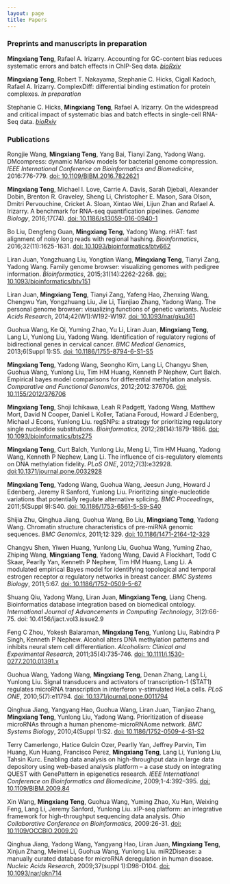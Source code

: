 ```yaml
---
layout: page
title: Papers 
---
```


### Preprints and manuscripts in preparation

**Mingxiang Teng**, Rafael A. Irizarry.
Accounting for GC-content bias reduces systematic errors and batch 
effects in ChIP-Seq data.
[*bioRxiv*](http://biorxiv.org/content/early/2017/01/15/090704)

**Mingxiang Teng**, Robert T. Nakayama, Stephanie C. Hicks,
Cigall Kadoch, Rafael A. Irizarry. ComplexDiff: differential binding
estimation for protein complexes. *In preparation*

Stephanie C. Hicks, **Mingxiang Teng**, Rafael A. Irizarry.
On the widespread and critical impact of systematic bias and batch 
effects in single-cell RNA-Seq data.
[*bioRxiv*](http://biorxiv.org/content/early/2015/12/27/025528)

### Publications

Rongjie Wang, **Mingxiang Teng**, Yang Bai, Tianyi Zang, Yadong Wang.
DMcompress: dynamic Markov models for bacterial genome compression.
*IEEE International Conference on Bioinformatics and Biomedicine*, 
2016:776-779. 
[doi: 10.1109/BIBM.2016.7822621](http://dx.doi.org/10.1109/BIBM.2016.7822621)

**Mingxiang Teng**, Michael I. Love, Carrie A. Davis, Sarah Djebali,
Alexander Dobin, Brenton R. Graveley, Sheng Li, Christopher E. Mason,
Sara Olson, Dmitri Pervouchine, Cricket A. Sloan, Xintao Wei, Lijun
Zhan and Rafael A. Irizarry.
A benchmark for RNA-seq quantification pipelines.
*Genome Biology*, 2016;17(74).
[doi: 10.1186/s13059-016-0940-1](http://dx.doi.org/10.1186/s13059-016-0940-1)

Bo Liu, Dengfeng Guan, **Mingxiang Teng**, Yadong Wang.
rHAT: fast alignment of noisy long reads with regional hashing.
*Bioinformatics*, 2016;32(11):1625-1631.
[doi: 10.1093/bioinformatics/btv662](http://dx.doi.org/10.1093/bioinformatics/btv662)

Liran Juan, Yongzhuang Liu, Yongtian Wang, **Mingxiang Teng**, 
Tianyi Zang, Yadong Wang.
Family genome browser: visualizing genomes with pedigree information.
*Bioinformatics*, 2015;31(14):2262-2268.
[doi: 10.1093/bioinformatics/btv151](http://dx.doi.org/10.1093/bioinformatics/btv151)

Liran Juan, **Mingxiang Teng**, Tianyi Zang, Yafeng Hao, Zhenxing Wang, 
Chengwu Yan, Yongzhuang Liu, Jie Li, Tianjiao Zhang, Yadong Wang.
The personal genome browser: visualizing functions of genetic variants.
*Nucleic Acids Research*, 2014;42(W1):W192-W197.
[doi: 10.1093/nar/gku361](http://dx.doi.org/10.1093/nar/gku361)

Guohua Wang, Ke Qi, Yuming Zhao, Yu Li, Liran Juan, **Mingxiang Teng**, 
Lang Li, Yunlong Liu, Yadong Wang.
Identification of regulatory regions of bidirectional genes in cervical cancer.
*BMC Medical Genomics*, 2013;6(Suppl 1):S5.
[doi: 10.1186/1755-8794-6-S1-S5](http://dx.doi.org/10.1186/1755-8794-6-S1-S5)

**Mingxiang Teng**, Yadong Wang, Seongho Kim, Lang Li, Changyu Shen, Guohua Wang,
Yunlong Liu, Tim HM Huang, Kenneth P Nephew, Curt Balch.
Empirical bayes model comparisons for differential methylation analysis.
*Comparative and Functional Genomics*, 2012;2012:376706.
[doi: 10.1155/2012/376706](http://dx.doi.org/10.1155/2012/376706)

**Mingxiang Teng**, Shoji Ichikawa, Leah R Padgett, Yadong Wang, 
Matthew Mort, David N Cooper, Daniel L Koller, Tatiana Foroud, 
Howard J Edenberg, Michael J Econs, Yunlong Liu.
regSNPs: a strategy for prioritizing regulatory single nucleotide substitutions.
*Bioinformatics*, 2012;28(14):1879-1886.
[doi: 10.1093/bioinformatics/bts275](http://dx.doi.org/10.1093/bioinformatics/bts275)

**Mingxiang Teng**, Curt Balch, Yunlong Liu, Meng Li, Tim HM Huang, 
Yadong Wang, Kenneth P Nephew, Lang Li.
The influence of cis-regulatory elements on DNA methylation fidelity.
*PLoS ONE*, 2012;7(3):e32928.
[doi:10.1371/journal.pone.0032928](http://dx.doi.org/10.1371/journal.pone.0032928)

**Mingxiang Teng**, Yadong Wang, Guohua Wang, Jeesun Jung, Howard J Edenberg, 
Jeremy R Sanford, Yunlong Liu.
Prioritizing single-nucleotide variations that potentially regulate 
alternative splicing.
*BMC Proceedings*, 2011;5(Suppl 9):S40.
[doi: 10.1186/1753-6561-5-S9-S40](http://dx.doi.org/10.1186/1753-6561-5-S9-S40)

Shijia Zhu, Qinghua Jiang, Guohua Wang, Bo Liu, **Mingxiang Teng**, Yadong Wang.
Chromatin structure characteristics of pre-miRNA genomic sequences.
*BMC Genomics*, 2011;12:329.
[doi: 10.1186/1471-2164-12-329](http://dx.doi.org/10.1186/1471-2164-12-329)

Changyu Shen, Yiwen Huang, Yunlong Liu, Guohua Wang, Yuming Zhao, Zhiping Wang,
**Mingxiang Teng**, Yadong Wang, David A Flockhart, Todd C Skaar, Pearlly Yan,
Kenneth P Nephew, Tim HM Huang, Lang Li.
A modulated empirical Bayes model for identifying topological and temporal
estrogen receptor α regulatory networks in breast cancer.
*BMC Systems Biology*, 2011;5:67.
[doi: 10.1186/1752-0509-5-67](http://dx.doi.org/10.1186/1752-0509-5-67)

Shuang Qiu, Yadong Wang, Liran Juan, **Mingxiang Teng**, Liang Cheng.
Bioinformatics database integration based on biomedical ontology.
*International Journal of Advancements in Computing Technology*, 3(2):66-75.
doi: 10.4156/ijact.vol3.issue2.9

Feng C Zhou, Yokesh Balaraman, **Mingxiang Teng**, Yunlong Liu, 
Rabindra P Singh, Kenneth P Nephew.
Alcohol alters DNA methylation patterns and inhibits neural stem 
cell differentiation.
*Alcoholism: Clinical and Experimental Research*, 2011;35(4):735-746.
[doi: 10.1111/j.1530-0277.2010.01391.x](http://dx.doi.org/10.1111/j.1530-0277.2010.01391.x)

Guohua Wang, Yadong Wang, **Mingxiang Teng**, Denan Zhang, Lang Li, Yunlong Liu.
Signal transducers and activators of transcription-1 (STAT1) regulates
microRNA transcription in interferon γ-stimulated HeLa cells.
*PLoS ONE*, 2010;5(7):e11794. 
[doi: 10.1371/journal.pone.0011794](http://dx.doi.org/10.1371/journal.pone.0011794)

Qinghua Jiang, Yangyang Hao, Guohua Wang, Liran Juan, Tianjiao Zhang, 
**Mingxiang Teng**, Yunlong Liu, Yadong Wang.
Prioritization of disease microRNAs through a human phenome-microRNAome network.
*BMC Systems Biology*, 2010;4(Suppl 1):S2.
[doi: 10.1186/1752-0509-4-S1-S2](http://dx.doi.org/10.1186/1752-0509-4-S1-S2)

Terry Camerlengo, Hatice Gulcin Ozer, Pearlly Yan, Jeffrey Parvin, Tim Huang,
Kun Huang, Francisco Perez, **Mingxiang Teng**, Lang Li, Yunlong Liu, Tahsin Kurc.
Enabling data analysis on high-throughput data in large data depository 
using web-based analysis platform – a case study on integrating QUEST 
with GenePattern in epigenetics research.
*IEEE International Conference on Bioinformatics and Biomedicine*, 2009;1-4:392–395.
[doi: 10.1109/BIBM.2009.84](http://dx.doi.org/10.1109/BIBM.2009.84)

Xin Wang, **Mingxiang Teng**, Guohua Wang, Yuming Zhao, Xu Han, Weixing Feng, Lang Li, 
Jeremy Sanford, Yunlong Liu.
xIP-seq platform: an integrative framework for high-throughput sequencing data analysis.
*Ohio Collaborative Conference on Bioinformatics*, 2009:26-31.
[doi: 10.1109/OCCBIO.2009.20](http://dx.doi.org/10.1109/OCCBIO.2009.20)

Qinghua Jiang, Yadong Wang, Yangyang Hao, Liran Juan, **Mingxiang Teng**, 
Xinjun Zhang, Meimei Li, Guohua Wang, Yunlong Liu.
miR2Disease: a manually curated database for microRNA deregulation in human disease.
*Nucleic Acids Research*, 2009;37(suppl 1):D98-D104.
[doi: 10.1093/nar/gkn714](http://dx.doi.org/10.1093/nar/gkn714)